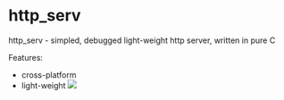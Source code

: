http_serv 
=================================================================================================================================================================================
http_serv - simpled, debugged light-weight http server, written in pure C

Features:
  * cross-platform
  * light-weight
![](https://pet-mir.ru/wp-content/uploads/2017/04/84612_org.jpg)
